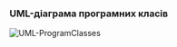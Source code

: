 ### UML-діаграма програмних класів

![UML-ProgramClasses](https://user-images.githubusercontent.com/79566277/194901307-d4c26795-ffaf-432a-ba17-51cbd19c3320.jpg)

